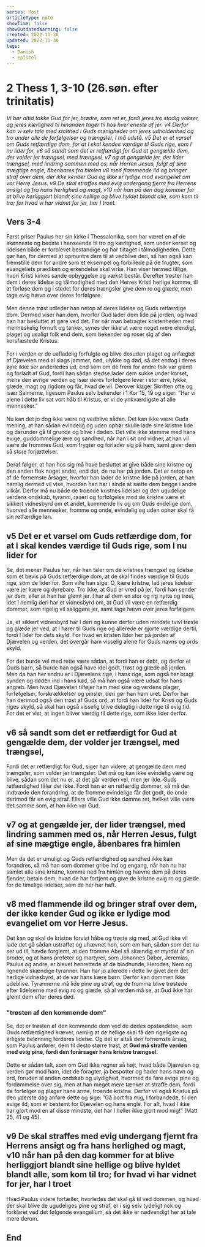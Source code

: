 ```yaml
---
series: Host
articleType: note
showTime: false
showOutdatedWarning: false
created: 2022-11-30
updated: 2022-11-30
tags:
  - Danish
  - Epistel
---
```


# 2 Thess 1, 3-10 (26.søn. efter trinitatis)
*Vi bør altid takke Gud for jer, brødre, som ret er, fordi jeres tro stadig vokser, og jeres kærlighed til hinanden tager til hos hver eneste af jer. v4 Derfor kan vi selv tale med stolthed i Guds menigheder om jeres udholdenhed og tro under alle de forfølgelser og trængsler, I må udstå. v5 Det er et varsel om Guds retfærdige dom, for at I skal kendes værdige til Guds rige, som I nu lider for, v6 så sandt som det er retfærdigt for Gud at gengælde dem, der volder jer trængsel, med trængsel, v7 og at gengælde jer, der lider trængsel, med lindring sammen med os, når Herren Jesus, fulgt af sine mægtige engle, åbenbares fra himlen v8 med flammende ild og bringer straf over dem, der ikke kender Gud og ikke er lydige mod evangeliet om vor Herre Jesus. v9 De skal straffes med evig undergang fjernt fra Herrens ansigt og fra hans herlighed og magt, v10 når han på den dag kommer for at blive herliggjort blandt sine hellige og blive hyldet blandt alle, som kom til tro; for hvad vi har vidnet for jer, har I troet.*

## Vers 3-4
Først priser Paulus her sin kirke i Thessalonika, som har været en af de skønneste og bedste i henseende til tro og kærlighed, som under korset og lidelsen både er forblevet bestandige og har tiltaget i tålmodigheden. Dette gør han, for dermed at opmuntre dem til at vedblive deri, så han også kan fremstille dem for andre som et eksempel og forbillede på de frugter, som evangeliets prædiken og erkendelse skal virke. Han viser hermed tillige, hvori Kristi kirkes sande opbyggelse og vækst består. Derefter trøster han dem i deres lidelse og tålmodighed med den Herres Kristi herlige komme, til at forløse dem og i stedet for deres trængsler give dem ro og glæde, men tage evig hævn over deres forfølgere.  
&nbsp;  
Men denne trøst udleder han netop af deres lidelse og Guds retfærdige dom. Dermed viser han dem, hvorfor Gud lader dem lide på jorden, og hvad han har besluttet at gøre ved det. For når man betragter kristenheden med menneskelig fornuft og tanker, synes der ikke at være noget mere elendigt, plaget og usaligt folk end dem, som bekender og roser sig af den korsfæstede Kristus.  
&nbsp;  
For i verden er de uafladelig forfulgte og blive desuden plaget og anfægtet af Djævelen med al slags jammer, nød, ulykke og død, så det endog i deres øjne ikke ser anderledes ud, end som om de frem for andre folk var glemt og forladt af Gud, fordi han sådan stedse lader dem sukke under korset, mens den øvrige verden og især deres forfølgere lever i stor ære, lykke, glæde, magt og rigdom og får, hvad de vil. Derover klager Skriften ofte og især Salmerne, ligesom Paulus selv bekender i 1 Kor 15, 19 og siger: ”Har vi alene i dette liv sat vort håb til Kristus, er vi de ynkværdigste af alle mennesker.”  
&nbsp;  
Nu kan det jo dog ikke være og vedblive sådan. Det kan ikke være Guds mening, at han sådan evindelig og uden ophør skulle lade sine kristne lide og derunder gå til grunde og blive i døden. Det ville ikke stemme med hans evige, guddommelige ære og sandhed, når han i sit ord vidner, at han vil være de frommes Gud, som frygter og forlader sig på ham, samt giver
dem så store forjættelser.  
&nbsp;  
Deraf følger, at han hos sig må have besluttet at give både sine kristne og den anden flok noget andet, end det, de nu har på jorden. Det er netop en af de fornemste årsager, hvorfor han lader de kristne lide på jorden, at han nemlig dermed vil vise, hvordan han har i sinde at sætte dem begge i andre vilkår. Derfor må nu både de troende kristnes lidelser og den ugudelige verdens ondskab, tyranni, raseri og forfølgelse mod de kristne være et sikkert vidnesbyrd om et andet, kommende liv og om Guds endelige dom, hvorved alle mennesker, fromme og onde, evindelig og uden ophør skal få sin retfærdige løn.

## v5 Det er et varsel om Guds retfærdige dom, for at I skal kendes værdige til Guds rige, som I nu lider for
Se, det mener Paulus her, når han taler om de kristnes trængsel og lidelse som et bevis på Guds retfærdige dom, at de skal findes værdige til Guds rige, som de lider for. Som ville han sige: O, kære kristne, lad jeres lidelser være jer kære og dyrebare. Tro ikke, at Gud er vred på jer, fordi han sender jer dem, eller at han har glemt jer. I har af dem en stor og rig nytte og trøst, idet I nemlig deri har et vidnesbyrd om, at Gud vil være en retfærdig dommer, som rigelig vil saliggøre jer, samt tage hævn over jeres forfølgere.  
&nbsp;  
Ja, et sikkert vidnesbyrd har I deri og kunne derfor uden mindste tvivl trøste og glæde jer ved, at I hører til Guds rige og allerede er gjorte værdige dertil, fordi I lider for dets skyld. For hvad en kristen lider her på jorden af Djævelen og verden, det overgår ham visselig alene for Guds navns og ords skyld.  
&nbsp;  
For det burde vel med rette være sådan, at fordi han er døbt, og derfor et Guds barn, så burde han også have idel godt, trøst og glæde på jorden. Men da han her endnu er i Djævelens rige, i hans rige, som også har bragt synden og døden ind i hans kød, så må han også være udsat for hans angreb. Men hvad Djævelen tilføjer ham med sine og verdens plager, forfølgelser, forskrækkelser og pinsler, deri gør han ham uret. Derfor har han derimod også den trøst af Guds ord, at fordi han lider for Kristi og Guds riges skyld, så skal han også visselig blive delagtig i dette rige til evig tid. For det er vist, at ingen bliver værdig til dette rige, som ikke lider derfor.

## v6 så sandt som det er retfærdigt for Gud at gengælde dem, der volder jer trængsel, med trængsel,
Fordi det er retfærdigt for Gud, siger han videre, at gengælde dem med trængsler, som volder jer trængsler. Det må og kan ikke evindelig være og blive, sådan som det nu er, at det går verden vel, men jer ilde. Guds retfærdighed tåler det ikke. Fordi han er en retfærdig dommer, så må der indtræde den forandring, at de fromme evindelige får det godt, de onde derimod får en evig straf. Ellers ville Gud ikke dømme ret, hvilket ville være det samme som, at han ikke var Gud.

##  v7 og at gengælde jer, der lider trængsel, med lindring sammen med os, når Herren Jesus, fulgt af sine mægtige engle, åbenbares fra himlen
Men da det er umuligt og Guds retfærdighed og sandhed ikke kan forandres, så må han som dommer gribe ind og engang, når han nu har samlet alle sine kristne, komme ned fra himlen og hævne dem på deres fjender, betale dem, hvad de har fortjent og give de kristne evig ro og glæde for de timelige lidelser, som de her har haft.

## v8 med flammende ild og bringer straf over dem, der ikke kender Gud og ikke er lydige mod evangeliet om vor Herre Jesus.
Det kan og skal de kristne forvist håbe og trøste sig med, at Gud ikke vil lade det gå sådan ustraffet og uhævnet hen, som om han, sådan som det nu ser ud til, havde forglemt, at den fromme Abel så skændig er myrdet af sin broder, og at hans profeter og martyrer, som Johannes Døber, Jeremias, Paulus og andre, er blevet henrettede af de blodhunde, Herodes, Nero og lignende skændige tyranner. Han har jo allerede i dette liv givet dem det herlige vidnesbyrd, at de var hans kære børn. Derfor kan dommen ikke udeblive. Tyrannerne må lide pine og straf, og de fromme blive trøstede efter lidelserne med evig ro og glæde, så al verden må se, at Gud ikke har glemt dem efter deres død.

### "trøsten af den kommende dom"
Se, det er trøsten af den kommende dom ved de dødes opstandelse, som Guds retfærdighed kræver, nemlig at de hellige skal få den rigeligste og erligste belønning forderes lidelse. Og det er altså den fornemste årsag, som Paulus anfører, dem til desto større trøst, at **Gud må straffe verden med evig pine, fordi den forårsager hans kristne trængsel.**  
&nbsp;  
Dette er sådan talt, som om Gud ikke regner så højt, hvad både Djævelen og verden gør mod ham, idet de foragter, ja bespotter og hader hans navn og ord, foruden al anden ondskab og ulydighed, hvormed de føre evige pine og fordømmelse over sig, men at han meget mere tænker at straffe dem, fordi de forfølger og plager hans arme, troende kristne. Derfor vil også Kristus på den yderste dag anføre dette og sige: ”Gå bort fra mig, I forbandede, til den evige ild, som er bestemt for Djævelen og hans engle. For alt, hvad I ikke har gjort mod en af disse mindste, det har I heller ikke gjort mod mig!” (Matt 25, 41 og 45).

## v9 De skal straffes med evig undergang fjernt fra Herrens ansigt og fra hans herlighed og magt, v10 når han på den dag kommer for at blive herliggjort blandt sine hellige og blive hyldet blandt alle, som kom til tro; for hvad vi har vidnet for jer, har I troet
Hvad Paulus videre fortæller, hvorledes det skal gå til ved dommen, og hvad der skal blive de ugudeliges pine og straf, er i sig selv tydeligt nok og forklaret ved det følgende evangelium, så det ikke er nødvendigt her at tale mere derom.

## End
<!-- 
Dr. Martin Luther's Church-Postil 
Original source: https://www.lutherdansk.dk
by Priest Finn B. Andersen.
Copied and processed into md-format 
by lovkyndig 2023.
-->